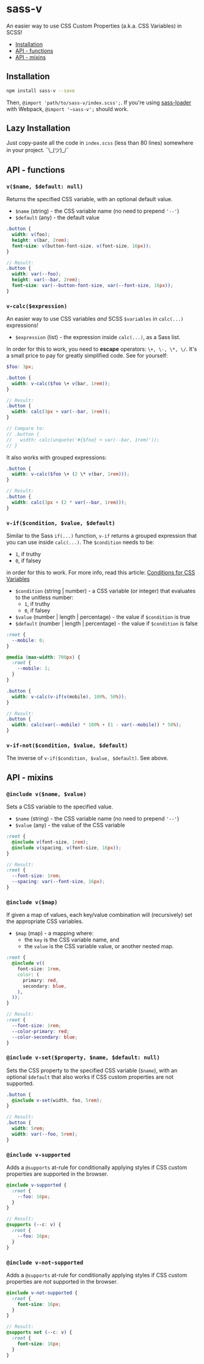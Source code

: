 # sass-v

An easier way to use CSS Custom Properties (a.k.a. CSS Variables) in SCSS!

- [Installation](#installation)
- [API - functions](#api---functions)
- [API - mixins](#api---mixins)

## Installation
```bash
npm install sass-v --save
```

Then, `@import 'path/to/sass-v/index.scss';`. If you're using [sass-loader](https://github.com/jtangelder/sass-loader/) with Webpack, `@import '~sass-v';` should work.

## Lazy Installation

Just copy-paste all the code in `index.scss` (less than 80 lines) somewhere in your project. ¯\\\_(ツ)\_/¯

## API - functions

### `v($name, $default: null)`
Returns the specified CSS variable, with an optional default value.

- `$name` (string) - the CSS variable name (no need to prepend `'--'`)
- `$default` (any) - the default value

```scss
.button {
  width: v(foo);
  height: v(bar, 2rem);
  font-size: v(button-font-size, v(font-size, 16px));
}

// Result:
.button {
  width: var(--foo);
  height: var(--bar, 2rem);
  font-size: var(--button-font-size, var(--font-size, 16px));
}
```

### `v-calc($expression)`
An easier way to use CSS variables _and_ SCSS `$variables` in `calc(...)` expressions!

- `$expression` (list) - the expression inside `calc(...)`, as a Sass list.

In order for this to work, you need to **escape** operators: `\+, \-, \*, \/`. It's a small price to pay for greatly simplified code. See for yourself:

```scss
$foo: 3px;

.button {
  width: v-calc($foo \+ v(bar, 1rem));
}

// Result:
.button {
  width: calc(3px + var(--bar, 1rem));
}

// Compare to:
// .button {
//   width: calc(unquote('#{$foo} + var(--bar, 1rem)'));
// }
```

It also works with grouped expressions:

```scss
.button {
  width: v-calc($foo \+ (2 \* v(bar, 1rem)));
}

// Result:
.button {
  width: calc(3px + (2 * var(--bar, 1rem)));
}
```

### `v-if($condition, $value, $default)`
Similar to the Sass `if(...)` function, `v-if` returns a grouped expression that you can use inside `calc(...)`. The `$condition` needs to be:

- `1`, if truthy
- `0`, if falsey

in order for this to work. For more info, read this article: [Conditions for CSS Variables](http://kizu.ru/en/fun/conditions-for-css-variables/)

- `$condition` (string | number) - a CSS variable (or integer) that evaluates to the unitless number:
  - `1`, if truthy
  - `0`, if falsey
- `$value` (number | length | percentage) - the value if `$condition` is true
- `$default` (number | length | percentage) - the value if `$condition` is false

```scss
:root {
  --mobile: 0;
}

@media (max-width: 700px) {
  :root {
    --mobile: 1;
  }
}

.button {
  width: v-calc(v-if(v(mobile), 100%, 50%));
}

// Result:
.button {
  width: calc(var(--mobile) * 100% + (1 - var(--mobile)) * 50%);
}
```

### `v-if-not($condition, $value, $default)`
The inverse of `v-if($condition, $value, $default)`. See above.


## API - mixins

### `@include v($name, $value)`
Sets a CSS variable to the specified value.

- `$name` (string) - the CSS variable name (no need to prepend `'--'`)
- `$value` (any) - the value of the CSS variable

```scss
:root {
  @include v(font-size, 1rem);
  @include v(spacing, v(font-size, 16px));
}

// Result:
:root {
  --font-size: 1rem;
  --spacing: var(--font-size, 16px);
}
```

### `@include v($map)`
If given a map of values, each key/value combination will (recursively) set the appropriate CSS variables.

- `$map` (map) - a mapping where:
  - the `key` is the CSS variable name, and
  - the `value` is the CSS variable value, or another nested map.

```scss
:root {
  @include v((
    font-size: 1rem,
    color: (
      primary: red,
      secondary: blue,
    ),
  ));
}

// Result:
:root {
  --font-size: 1rem;
  --color-primary: red;
  --color-secondary: blue;
}
```

### `@include v-set($property, $name, $default: null)`
Sets the CSS property to the specified CSS variable (`$name`), with an optional `$default` that also works if CSS custom properties are not supported.

```scss
.button {
  @include v-set(width, foo, 5rem);
}

// Result:
.button {
  width: 5rem;
  width: var(--foo, 5rem);
}
```

### `@include v-supported`
Adds a `@supports` at-rule for conditionally applying styles if CSS custom properties are supported in the browser.

```scss
@include v-supported {
  :root {
    --foo: 16px;
  }
}

// Result:
@supports (--c: v) {
  :root {
    --foo: 16px;
  }
}
```

### `@include v-not-supported`
Adds a `@supports` at-rule for conditionally applying styles if CSS custom properties are _not_ supported in the browser.

```scss
@include v-not-supported {
  :root {
    font-size: 16px;
  }
}

// Result:
@supports not (--c: v) {
  :root {
    font-size: 16px;
  }
}
```
